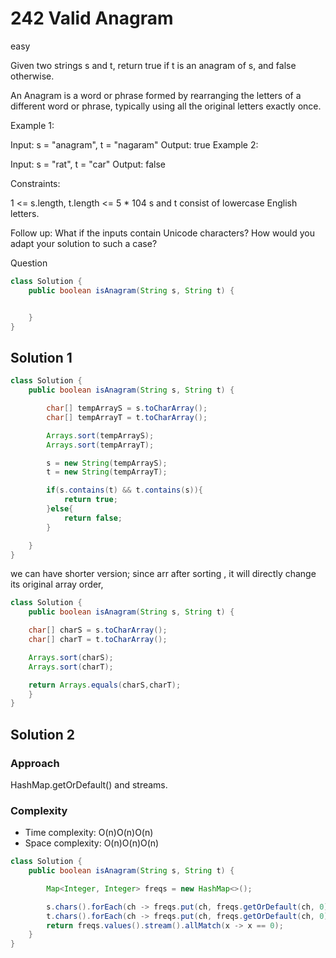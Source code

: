 # 242 Valid Anagram

easy

Given two strings s and t, return true if t is an anagram of s, and false otherwise.

An Anagram is a word or phrase formed by rearranging the letters of a different word or phrase, typically using all the original letters exactly once.

Example 1:

Input: s = "anagram", t = "nagaram"
Output: true
Example 2:

Input: s = "rat", t = "car"
Output: false

Constraints:

1 <= s.length, t.length <= 5 \* 104
s and t consist of lowercase English letters.

Follow up: What if the inputs contain Unicode characters? How would you adapt your solution to such a case?

Question

```java
class Solution {
    public boolean isAnagram(String s, String t) {


    }
}

```

## Solution 1

```java
class Solution {
    public boolean isAnagram(String s, String t) {

        char[] tempArrayS = s.toCharArray();
        char[] tempArrayT = t.toCharArray();

        Arrays.sort(tempArrayS);
        Arrays.sort(tempArrayT);

        s = new String(tempArrayS);
        t = new String(tempArrayT);

        if(s.contains(t) && t.contains(s)){
            return true;
        }else{
            return false;
        }

    }
}

```

we can have shorter version;
since arr after sorting , it will directly change its original array order,

```java
class Solution {
    public boolean isAnagram(String s, String t) {

    char[] charS = s.toCharArray();
    char[] charT = t.toCharArray();

    Arrays.sort(charS);
    Arrays.sort(charT);

    return Arrays.equals(charS,charT);
    }
}

```

## Solution 2

### Approach

HashMap.getOrDefault() and streams.

### Complexity

- Time complexity: O(n)O(n)O(n)
- Space complexity: O(n)O(n)O(n)

```java
class Solution {
    public boolean isAnagram(String s, String t) {

        Map<Integer, Integer> freqs = new HashMap<>();

	    s.chars().forEach(ch -> freqs.put(ch, freqs.getOrDefault(ch, 0) + 1));
	    t.chars().forEach(ch -> freqs.put(ch, freqs.getOrDefault(ch, 0) - 1));
	    return freqs.values().stream().allMatch(x -> x == 0);
    }
}

```
